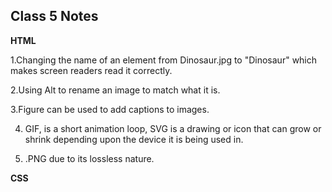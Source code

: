 ## Class 5 Notes

**HTML**

1.Changing the name of an element from Dinosaur.jpg to "Dinosaur" which makes screen readers read it correctly.

2.Using Alt to rename an image to match what it is.

3.Figure can be used to add captions to images.

4. GIF, is a short animation loop, SVG is a drawing or icon that can grow or shrink depending upon the device it is being used in.

5. .PNG due to its lossless nature.

**CSS**
